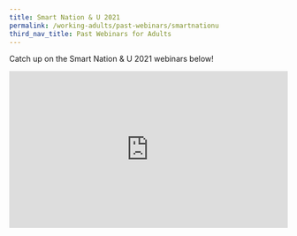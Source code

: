 ```yaml
---
title: Smart Nation & U 2021
permalink: /working-adults/past-webinars/smartnationu
third_nav_title: Past Webinars for Adults
---
```

Catch up on the Smart Nation & U 2021 webinars below!

<div style="max-width: 1280px">
    <div
        style="
            height: 0;
            overflow: hidden;
            position: relative;
            padding-bottom: 56.25%;
        "
    >
        <iframe
            src="https://www.youtube.com/embed/videoseries?list=PLmGkYf0auQJxVAcvZ7dmuxV0YFBpcBMfT"
            height="720"
            width="1280"
            frameborder="0"
            title="YouTube video player"
            allow="accelerometer; autoplay; clipboard-write; encrypted-media; gyroscope; picture-in-picture"
            style="
                top: 0;
                left: 0;
                right: 0;
                bottom: 0;
                height: 100%;
                border: none;
                max-width: 100%;
                position: absolute;
            "
        ></iframe>
    </div>
</div>